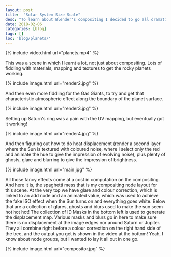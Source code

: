 ```yaml
---
layout: post
title:  "Solar System Size Scale"
desc: "To learn about Blender's compositing I decided to go all dramatic in an very astronomical way."
date: 2018-02-06
categories: [blog]
tags: []
loc: 'blog/planets/'
---
```


{% include video.html url="planets.mp4"  %}

This was a scene in which I learnt a lot, not just about compositing. Lots of fiddling with materials, mapping
and textures to get the rocky planets working.

{% include image.html url="render2.jpg"  %}

And then even more fiddling for the Gas Giants, to try and get that characteristic atmospheric effect
along the boundary of the planet surface. 

{% include image.html url="render3.jpg"  %}

Setting up Saturn's ring was a pain with the UV mapping, but eventually got it working!

{% include image.html url="render4.jpg"  %}

And then figuring out how to do heat displacement (render a second layer where the Sun is textured
with coloured noise, where I select only the red and animate the hue to give the impression of evolving noise), 
plus plenty of ghosts, glare and blurring to give the impression of brightness.

{% include image.html url="main.jpg"  %}

All those fancy effects come at a cost in computation on the compositing. And here it is, the spaghetti mess
that is my compositing node layout for this scene. At the very top we have glare and colour correction, which
is linked to an add node and an animated value, which was used to achieve the fake ISO effect when the Sun turns
on and everything goes white. Below that are a collection of glares, ghosts and blurs used to make the sun seem hot hot hot!
The collection of ID Masks in the bottom left is used to generate the displacement map. Various masks and blurs go in
here to make sure there is no displacement at the image edges nor around Saturn or Jupiter. They all
combine right before a colour correction on the right hand side of the tree, and the output you get is shown in the video 
at the bottom! Yeah, I know about node groups, but I wanted to lay it all out in one go.

{% include image.html url="compositor.jpg"  %}



